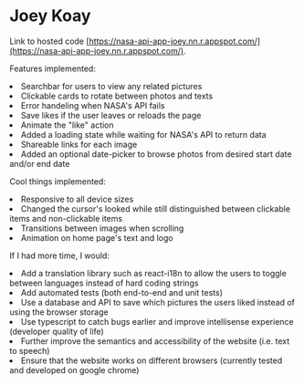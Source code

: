 # Joey Koay

Link to hosted code [https://nasa-api-app-joey.nn.r.appspot.com/](https://nasa-api-app-joey.nn.r.appspot.com/).

Features implemented:
<li> Searchbar for users to view any related pictures 
<li> Clickable cards to rotate between photos and texts
<li> Error handeling when NASA's API fails
<li> Save likes if the user leaves or reloads the page
<li> Animate the "like" action
<li> Added a loading state while waiting for NASA's API to return data
<li> Shareable links for each image
<li> Added an optional date-picker to browse photos from desired start date and/or end date

Cool things implemented:
<li> Responsive to all device sizes
<li> Changed the cursor's looked while still distinguished between clickable items and non-clickable items
<li> Transitions between images when scrolling
<li> Animation on home page's text and logo

If I had more time, I would:
<li> Add a translation library such as react-i18n to allow the users to toggle between languages instead of hard coding strings
<li> Add automated tests (both end-to-end and unit tests)
<li> Use a database and API to save which pictures the users liked instead of using the browser storage
<li> Use typescript to catch bugs earlier and improve intellisense experience (developer quality of life)
<li> Further improve the semantics and accessibility of the website (i.e. text to speech)
<li> Ensure that the website works on different browsers (currently tested and developed on google chrome)
